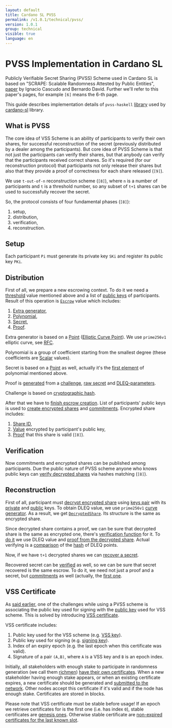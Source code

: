```yaml
---
layout: default
title: Cardano SL PVSS
permalink: /v1.0.1/technical/pvss/
version: 1.0.1
group: technical
visible: true
language: en
---
```

<!-- Reviewed at 18852484704ff4a7ce3fcac2791499c340eb8e02 -->

# PVSS Implementation in Cardano SL

Publicly Verifiable Secret Sharing (PVSS) Scheme used in Cardano SL is based on
"SCRAPE: Scalable Randomness Attested by Public Entities", [paper](https://eprint.iacr.org/2017/216.pdf)
by Ignacio Cascudo and Bernardo David. Further we'll refer to this paper's pages,
for example `[6]` means the 6-th page.

This guide describes implementation details of `pvss-haskell`
[library](https://github.com/input-output-hk/pvss-haskell) used by
[cardano-sl](https://github.com/input-output-hk/cardano-sl/blob/65e295599817ec1f52f225810264d856f882fbb7/core/Pos/Crypto/SecretSharing.hs#L1)
library.

## What is PVSS

The core idea of VSS Scheme is an ability of participants to verify their own
shares, for successful reconstruction of the secret (previously distributed by a
dealer among the participants). But core idea of PVSS Scheme is that not just
the participants can verify their shares, but that anybody can verify that the
participants received correct shares. So it's required (for our reconstruction
protocol) that participants not only release their shares but also that they
provide a proof of correctness for each share released (`[9]`).

We use `t-out-of-n` reconstruction scheme (`[8]`), where `n` is a number of
participants and `t` is a threshold number, so any subset of `t+1` shares can be
used to successfully recover the secret.

So, the protocol consists of four fundamental phases (`[8]`):

1.  setup,
2.  distribution,
3.  verification,
4.  reconstruction.

## Setup

Each participant `Pi` must generate its private key `SKi` and register its public key `PKi`.

## Distribution

First of all, we prepare a new escrowing context. To do it we need a
[threshold](https://github.com/input-output-hk/pvss-haskell/blob/3c3926142c017255aa683256a1c8dd0c36cb9365/src/Crypto/PVSS.hs#L76)
value mentioned above and a list of [public
keys](https://github.com/input-output-hk/pvss-haskell/blob/3c3926142c017255aa683256a1c8dd0c36cb9365/src/Crypto/PVSS.hs#L175)
of participants. Result of this operation is
[`Escrow`](https://github.com/input-output-hk/pvss-haskell/blob/3c3926142c017255aa683256a1c8dd0c36cb9365/src/Crypto/PVSS.hs#L120)
value which includes:

1.  [Extra generator](https://github.com/input-output-hk/pvss-haskell/blob/3c3926142c017255aa683256a1c8dd0c36cb9365/src/Crypto/PVSS.hs#L85),
2.  [Polynomial](https://github.com/input-output-hk/pvss-haskell/blob/3c3926142c017255aa683256a1c8dd0c36cb9365/src/Crypto/PVSS/Polynomial.hs#L24),
3.  [Secret](https://github.com/input-output-hk/pvss-haskell/blob/3c3926142c017255aa683256a1c8dd0c36cb9365/src/Crypto/PVSS.hs#L89),
4.  [Proof](https://github.com/input-output-hk/pvss-haskell/blob/3c3926142c017255aa683256a1c8dd0c36cb9365/src/Crypto/PVSS/DLEQ.hs#L39).

Extra generator is based on a
[Point](https://github.com/input-output-hk/pvss-haskell/blob/3c3926142c017255aa683256a1c8dd0c36cb9365/src/Crypto/PVSS/ECC.hs#L92)
([Elliptic Curve
Point](http://hackage.haskell.org/package/cryptonite-openssl-0.6/docs/Crypto-OpenSSL-ECC.html#t:EcPoint)).
We use `prime256v1` elliptic curve, see
[RFC](https://www.ietf.org/rfc/rfc5480.txt).

Polynomial is a group of coefficient starting from the smallest degree (these
coefficients are
[Scalar](http://hackage.haskell.org/package/cryptonite-0.23/docs/Crypto-PubKey-ECC-P256.html#t:Scalar)
values).

Secret is based on a
[Point](https://github.com/input-output-hk/pvss-haskell/blob/3c3926142c017255aa683256a1c8dd0c36cb9365/src/Crypto/PVSS/ECC.hs#L92)
as well, actually it's the [first
element](https://github.com/input-output-hk/pvss-haskell/blob/3c3926142c017255aa683256a1c8dd0c36cb9365/src/Crypto/PVSS.hs#L140)
of polynomial mentioned above.

Proof is
[generated](https://github.com/input-output-hk/pvss-haskell/blob/3c3926142c017255aa683256a1c8dd0c36cb9365/src/Crypto/PVSS/DLEQ.hs#L62)
from a
[challenge](https://github.com/input-output-hk/pvss-haskell/blob/3c3926142c017255aa683256a1c8dd0c36cb9365/src/Crypto/PVSS.hs#L142),
[raw
secret](https://github.com/input-output-hk/pvss-haskell/blob/3c3926142c017255aa683256a1c8dd0c36cb9365/src/Crypto/PVSS.hs#L140)
and
[DLEQ-parameters](https://github.com/input-output-hk/pvss-haskell/blob/3c3926142c017255aa683256a1c8dd0c36cb9365/src/Crypto/PVSS.hs#L143).

Challenge is based on [cryptographic
hash](https://github.com/input-output-hk/pvss-haskell/blob/3c3926142c017255aa683256a1c8dd0c36cb9365/src/Crypto/PVSS/ECC.hs#L125).

After that we have to [finish escrow
creation](https://github.com/input-output-hk/pvss-haskell/blob/3c3926142c017255aa683256a1c8dd0c36cb9365/src/Crypto/PVSS.hs#L168).
List of participants' public keys is used to [create encrypted
shares](https://github.com/input-output-hk/pvss-haskell/blob/3c3926142c017255aa683256a1c8dd0c36cb9365/src/Crypto/PVSS.hs#L202)
and
[commitments](https://github.com/input-output-hk/pvss-haskell/blob/3c3926142c017255aa683256a1c8dd0c36cb9365/src/Crypto/PVSS.hs#L188).
Encrypted share includes:

1.  [Share ID](https://github.com/input-output-hk/pvss-haskell/blob/3c3926142c017255aa683256a1c8dd0c36cb9365/src/Crypto/PVSS.hs#L82),
2.  [Value](https://github.com/input-output-hk/pvss-haskell/blob/3c3926142c017255aa683256a1c8dd0c36cb9365/src/Crypto/PVSS.hs#L99)
    encrypted by participant's public key,
3.  [Proof](https://github.com/input-output-hk/pvss-haskell/blob/3c3926142c017255aa683256a1c8dd0c36cb9365/src/Crypto/PVSS.hs#L99)
    that this share is valid (`[8]`).

## Verification

Now commitments and encrypted shares can be published among participants. Due
the public nature of PVSS scheme anyone who knows public keys can [verify
decrypted
shares](https://github.com/input-output-hk/pvss-haskell/blob/3c3926142c017255aa683256a1c8dd0c36cb9365/src/Crypto/PVSS.hs#L249)
via hashes matching (`[8]`).

## Reconstruction

First of all, participant must [decrypt encrypted
share](https://github.com/input-output-hk/pvss-haskell/blob/3c3926142c017255aa683256a1c8dd0c36cb9365/src/Crypto/PVSS.hs#L230)
using [keys
pair](https://github.com/input-output-hk/pvss-haskell/blob/3c3926142c017255aa683256a1c8dd0c36cb9365/src/Crypto/PVSS/ECC.hs#L59)
with its
[private](https://github.com/input-output-hk/pvss-haskell/blob/3c3926142c017255aa683256a1c8dd0c36cb9365/src/Crypto/PVSS/ECC.hs#L80)
and
[public](https://github.com/input-output-hk/pvss-haskell/blob/3c3926142c017255aa683256a1c8dd0c36cb9365/src/Crypto/PVSS/ECC.hs#L84)
keys. To obtain DLEQ value, we use `prime256v1` [curve
generator](https://github.com/input-output-hk/pvss-haskell/blob/3c3926142c017255aa683256a1c8dd0c36cb9365/src/Crypto/PVSS/ECC.hs#L156).
As a result, we get
[`DecryptedShare`](https://github.com/input-output-hk/pvss-haskell/blob/3c3926142c017255aa683256a1c8dd0c36cb9365/src/Crypto/PVSS.hs#L109).
Its structure is the same as encrypted share.

Since decrypted share contains a proof, we can be sure that decrypted share is
the same as encrypted one, there's [verification
function](https://github.com/input-output-hk/pvss-haskell/blob/3c3926142c017255aa683256a1c8dd0c36cb9365/src/Crypto/PVSS.hs#L260)
for it. To [do
it](https://github.com/input-output-hk/pvss-haskell/blob/3c3926142c017255aa683256a1c8dd0c36cb9365/src/Crypto/PVSS/DLEQ.hs#L74)
we use DLEQ value and [proof from the decrypted
share](https://github.com/input-output-hk/pvss-haskell/blob/3c3926142c017255aa683256a1c8dd0c36cb9365/src/Crypto/PVSS.hs#L263).
Actual verifying is a
[comparison](https://github.com/input-output-hk/pvss-haskell/blob/3c3926142c017255aa683256a1c8dd0c36cb9365/src/Crypto/PVSS/DLEQ.hs#L77)
of the
[hash](https://github.com/input-output-hk/pvss-haskell/blob/3c3926142c017255aa683256a1c8dd0c36cb9365/src/Crypto/PVSS/ECC.hs#L146)
of DLEQ points.

Now, if we have `t+1` decrypted shares we can [recover a
secret](https://github.com/input-output-hk/pvss-haskell/blob/3c3926142c017255aa683256a1c8dd0c36cb9365/src/Crypto/PVSS.hs#L285).

Recovered secret can be
[verified](https://github.com/input-output-hk/pvss-haskell/blob/3c3926142c017255aa683256a1c8dd0c36cb9365/src/Crypto/PVSS.hs#L267)
as well, so we can be sure that secret recovered is the same escrow. To do it,
we need not just a proof and a secret, but
[commitments](https://github.com/input-output-hk/pvss-haskell/blob/3c3926142c017255aa683256a1c8dd0c36cb9365/src/Crypto/PVSS.hs#L268)
as well (actually, the [first
one](https://github.com/input-output-hk/pvss-haskell/blob/3c3926142c017255aa683256a1c8dd0c36cb9365/src/Crypto/PVSS.hs#L278).

## VSS Certificate

As [said
earlier](/cardano/differences/#coin-tossing-and-verifiable-secret-sharing), one
of the challenges while using a PVSS scheme is associating the public key used
for signing with the [public
key](https://github.com/input-output-hk/cardano-sl/blob/fefc39f058f5a053fc1e59bc3594bdadf7699ca0/core/Pos/Crypto/SecretSharing.hs#L57)
used for VSS scheme. This is solved by introducing [VSS
certificate](https://github.com/input-output-hk/cardano-sl/blob/f0de5f1dd31cc4afb0c67a24deca713cf6304814/core/Pos/Core/Vss/Types.hs#L46).

VSS certificate includes:

1.  Public key used for the VSS scheme (e.g. [VSS
    key](https://github.com/input-output-hk/cardano-sl/blob/fefc39f058f5a053fc1e59bc3594bdadf7699ca0/core/Pos/Crypto/SecretSharing.hs#L57)).
2.  Public key used for signing (e.g. [signing
    key](https://github.com/input-output-hk/cardano-sl/blob/f0de5f1dd31cc4afb0c67a24deca713cf6304814/core/Pos/Core/Vss/Types.hs#L51)).
3.  Index of an expiry epoch (e.g. the last epoch when this certificate was
    valid).
4.  Signature of a pair `(A,B)`, where `A` is a VSS key and `B` is an epoch
    index.

Initially, all stakeholders with enough stake to participate in randomness
generation (we call them [richmen](/glossary/#richman)) [have their own
certificates](https://github.com/input-output-hk/cardano-sl/blob/35c6bff7409472352140f5207a7c79c59d8eaa8f/ssc/Pos/Ssc/GodTossing/Workers.hs#L163).
When a new stakeholder having enough stake appears, or when an existing
certificate expires, a new certificate should be generated and [submitted to the
network](https://github.com/input-output-hk/cardano-sl/blob/35c6bff7409472352140f5207a7c79c59d8eaa8f/ssc/Pos/Ssc/GodTossing/Workers.hs#L166).
Other nodes accept this certificate if it's valid and if the node has enough
stake. Certificates are stored in blocks.

Please note that VSS certificate must be stable before usage! If an epoch we
retrieve certificates for is the first one (i.e. has index `0`), stable
certificates are [genesis
ones](https://github.com/input-output-hk/cardano-sl/blob/35c6bff7409472352140f5207a7c79c59d8eaa8f/ssc/Pos/Ssc/GodTossing/Functions.hs#L139).
Otherwise stable certificate are [non-expired certificates for the last known
slot](https://github.com/input-output-hk/cardano-sl/blob/35c6bff7409472352140f5207a7c79c59d8eaa8f/ssc/Pos/Ssc/GodTossing/Functions.hs#L141).
